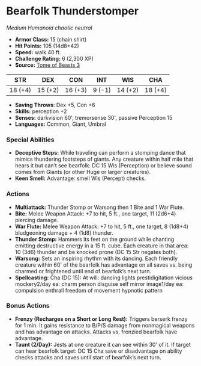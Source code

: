 # Bearfolk Thunderstomper

*Medium* *Humanoid* *chaotic neutral*

- **Armor Class:** 15 (chain shirt)
- **Hit Points:** 105 (14d8+42)
- **Speed:** walk 40 ft.
- **Challenge Rating:** 6 (2,300 XP)
- **Source:** [Tome of Beasts 3](https://koboldpress.com/kpstore/product/tome-of-beasts-2-for-5th-edition/)

| STR | DEX | CON | INT | WIS | CHA |
| --- | --- | --- | --- | --- | --- |
| 18 (+4) | 15 (+2) | 16 (+3) | 9 (-1) | 14 (+2) | 18 (+4) |

- **Saving Throws**: Dex +5, Con +6
- **Skills:** perception +2
- **Senses:** darkvision 60', tremorsense 30', passive Perception 15
- **Languages:** Common, Giant, Umbral
### Special Abilities
- **Deceptive Steps:** While traveling can perform a stomping dance that mimics thundering footsteps of giants. Any creature within half mile that hears it but can’t see bearfolk: DC 15 Wis (Perception) or believe sound comes from Giants (or other Huge or larger creatures).
- **Keen Smell:** Advantage: smell Wis (Percept) checks.
### Actions
- **Multiattack:** Thunder Stomp or Warsong then 1 Bite and 1 War Flute.
- **Bite:** Melee Weapon Attack: +7 to hit, 5 ft., one target, 11 (2d6+4) piercing damage.
- **War Flute:** Melee Weapon Attack: +7 to hit, 5 ft., one target, 8 (1d8+4) bludgeoning damage + 4 (1d8) thunder.
- **Thunder Stomp:** Hammers its feet on the ground while chanting emitting destructive energy in a 15 ft. cube. Each creature in that area: 10 (3d6) thunder and be knocked prone (DC 15 Str negates both).
- **Warsong:** Sets an inspiring rhythm with its dancing. Each friendly creature within 60' of the bearfolk has advantage on all saves vs. being charmed or frightened until end of bearfolk’s next turn.
- **Spellcasting:** Cha (DC 15): At will: dancing lights prestidigitation vicious mockery2/day ea: charm person disguise self mirror image1/day ea: compulsion enthrall freedom of movement hypnotic pattern
### Bonus Actions
- **Frenzy (Recharges on a Short or Long Rest):** Triggers berserk frenzy for 1 min. It gains resistance to B/P/S damage from nonmagical weapons and has advantage on attacks. Attacks vs. frenzied bearfolk have advantage.
- **Taunt (2/Day):** Jests at one creature it can see within 30' of it. If target can hear bearfolk target: DC 15 Cha save or disadvantage on ability checks attacks and saves until start of bearfolk’s next turn.
